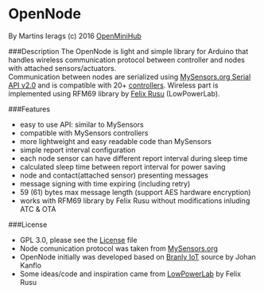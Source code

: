 OpenNode
========
By Martins Ierags (c) 2016 [OpenMiniHub](http//www.openminihub.com)
<br/>

###Description
The OpenNode is light and simple library for Arduino that handles wireless communication protocol between controller and nodes with attached sensors/actuators.<br/>
Communication between nodes are serialized using [MySensors.org Serial API v2.0](https://www.mysensors.org/download/serial_api_20) and is compatible with 20+ [controllers](https://www.mysensors.org/controller). Wireless part is implemented using RFM69 library by <a href="https://github.com/LowPowerLab">Felix Rusu</a> (LowPowerLab).

###Features
- easy to use API: similar to MySensors
- compatible with MySensors controllers
- more lightweight and easy readable code than MySensors
- simple report interval configuration
- each node sensor can have different report interval during sleep time
- calculated sleep time between report interval for power saving
- node and contact(attached sensor) presenting messages
- message signing with time expiring (including retry)
- 59 (61) bytes max message length (support AES hardware encryption)
- works with RFM69 library by Felix Rusu without modifications inluding ATC & OTA

###License
* GPL 3.0, please see the [License](https://github.com/openminihub/OpenNode/blob/master/LICENSE) file
* Node comunication protocol was taken from [MySensors.org](https://github.com/mysensors/MySensors)
* OpenNode initially was developed based on [Branly IoT](https://github.com/kanflo/branly-iot) source by Johan Kanflo
* Some ideas/code and inspiration came from [LowPowerLab](http://LowPowerLab.com/contact) by Felix Rusu
